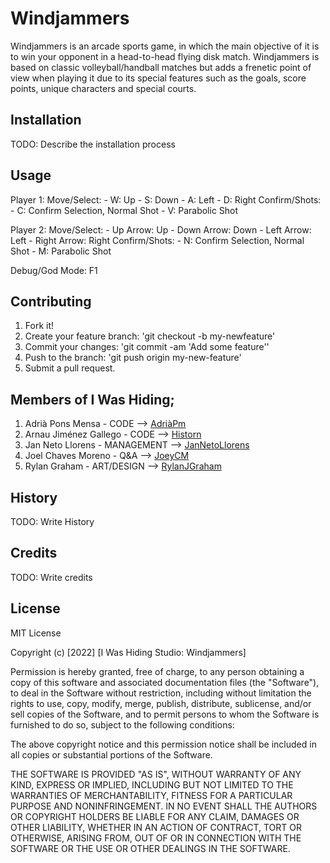# Windjammers

Windjammers is an arcade sports game, in which the main objective of it is to win your opponent in a head-to-head flying disk match. Windjammers is based on classic volleyball/handball matches but adds a frenetic point of view when playing it due to its special features such as the goals, score points, unique characters and special courts.

## Installation

TODO: Describe the installation process

## Usage

Player 1:
 Move/Select: - W: Up
	      - S: Down
	      - A: Left
	      - D: Right
Confirm/Shots: - C: Confirm Selection, Normal Shot
	       - V: Parabolic Shot

Player 2:
 Move/Select: - Up Arrow: Up
	      - Down Arrow: Down
	      - Left Arrow: Left
	      - Right Arrow: Right
Confirm/Shots: - N: Confirm Selection, Normal Shot
	       - M: Parabolic Shot 

Debug/God Mode: F1

## Contributing

1. Fork it!
2. Create your feature branch: 'git checkout -b my-newfeature'
3. Commit your changes: 'git commit -am 'Add some feature''
4. Push to the branch: 'git push origin my-new-feature'
5. Submit a pull request.

## Members of I Was Hiding;

1. Adrià Pons Mensa - CODE --> [AdriàPm](https://github.com/AdriaPm)
2. Arnau Jiménez Gallego - CODE --> [Historn](https://github.com/Historn)
3. Jan Neto Llorens - MANAGEMENT --> 	[JanNetoLlorens](https://github.com/JanNetoLlorens)
4. Joel Chaves Moreno - Q&A --> [JoeyCM](https://github.com/JoeyCM)
5. Rylan Graham - ART/DESIGN --> 	[RylanJGraham](https://github.com/RylanJGraham)

## History

TODO: Write History

## Credits

TODO: Write credits

## License

MIT License

Copyright (c) [2022] [I Was Hiding Studio: Windjammers]

Permission is hereby granted, free of charge, to any person obtaining a copy
of this software and associated documentation files (the "Software"), to deal
in the Software without restriction, including without limitation the rights
to use, copy, modify, merge, publish, distribute, sublicense, and/or sell
copies of the Software, and to permit persons to whom the Software is
furnished to do so, subject to the following conditions:

The above copyright notice and this permission notice shall be included in all
copies or substantial portions of the Software.

THE SOFTWARE IS PROVIDED "AS IS", WITHOUT WARRANTY OF ANY KIND, EXPRESS OR
IMPLIED, INCLUDING BUT NOT LIMITED TO THE WARRANTIES OF MERCHANTABILITY,
FITNESS FOR A PARTICULAR PURPOSE AND NONINFRINGEMENT. IN NO EVENT SHALL THE
AUTHORS OR COPYRIGHT HOLDERS BE LIABLE FOR ANY CLAIM, DAMAGES OR OTHER
LIABILITY, WHETHER IN AN ACTION OF CONTRACT, TORT OR OTHERWISE, ARISING FROM,
OUT OF OR IN CONNECTION WITH THE SOFTWARE OR THE USE OR OTHER DEALINGS IN THE
SOFTWARE.
